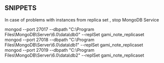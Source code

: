 ## SNIPPETS

In case of problems with instances from replica set , stop MongoDB Service

mongod --port 27017 --dbpath "C:\Program Files\MongoDB\Server\6.0\data\db0" --replSet gami_note_replicaset
mongod --port 27018 --dbpath "C:\Program Files\MongoDB\Server\6.0\data\db1" --replSet gami_note_replicaset
mongod --port 27019 --dbpath "C:\Program Files\MongoDB\Server\6.0\data\db2" --replSet gami_note_replicaset